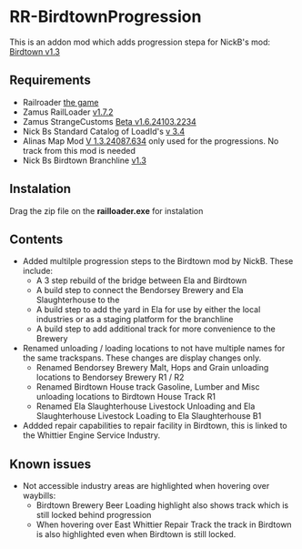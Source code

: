 # RR-BirdtownProgression

This is an addon mod which adds progression stepa for NickB's mod: [Birdtown v1.3](https://sites.google.com/view/westerntrainzkgp/railroader-mods/nicks-birdtown-branch)

## Requirements

- Railroader [the game](https://store.steampowered.com/app/1683150/Railroader/)
- Zamus RailLoader [v1.7.2](https://railroader.stelltis.ch/)
- Zamus StrangeCustoms [Beta v1.6.24103.2234](https://railroader.stelltis.ch/mods/strange-customs)
- Nick Bs Standard Catalog of LoadId's [v 3.4](https://sites.google.com/view/westerntrainzkgp/railroader-mods/the-standard-catalog-of-loadids?authuser=0)
- Alinas Map Mod [V 1.3.24087.634](https://railroader.alinanova.dev/) only used for the progressions. No track from this mod is needed
- Nick Bs Birdtown Branchline [v1.3](https://sites.google.com/view/westerntrainzkgp/railroader-mods/nicks-birdtown-branch)

## Instalation

Drag the zip file on the **railloader.exe** for instalation

## Contents

- Added multilple progression steps to the Birdtown mod by NickB. These include:
  - A 3 step rebuild of the bridge between Ela and Birdtown
  - A build step to connect the Bendorsey Brewery and Ela Slaughterhouse to the
  - A build step to add the yard in Ela for use by either the local industries or as a staging platform for the branchline
  - A build step to add additional track for more convenience to the Brewery
- Renamed unloading / loading locations to not have multiple names for the same trackspans. These changes are display changes only.
  - Renamed Bendorsey Brewery Malt, Hops and Grain unloading locations to Bendorsey Brewery R1 / R2
  - Renamed Birdtown House track Gasoline, Lumber and Misc unloading locations to Birdtown House Track R1
  - Renamed Ela Slaughterhouse Livestock Unloading and Ela Slaughterhouse Livestock Loading to Ela Slaughterhouse B1
- Addded repair capabilities to repair facility in Birdtown, this is linked to the Whittier Engine Service Industry.

## Known issues

- Not accessible industry areas are highlighted when hovering over waybills:
  - Birdtown Brewery Beer Loading highlight also shows track which is still locked behind progression
  - When hovering over East Whittier Repair Track the track in Birdtown is also highlighted even when Birdtown is still locked.
